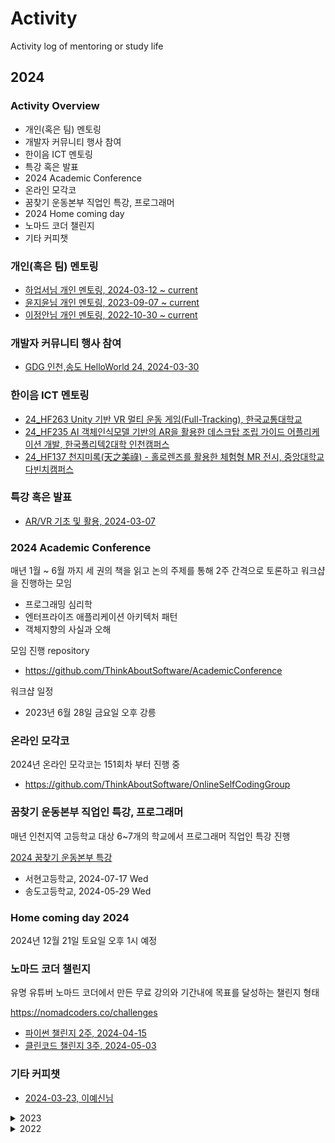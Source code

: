 # Activity

Activity log of mentoring or study life

## 2024

### Activity Overview

- 개인(혹은 팀) 멘토링
- 개발자 커뮤니티 행사 참여
- 한이음 ICT 멘토링
- 특강 혹은 발표
- 2024 Academic Conference
- 온라인 모각코
- 꿈찾기 운동본부 직업인 특강, 프로그래머
- 2024 Home coming day
- 노마드 코더 챌린지
- 기타 커피챗

### 개인(혹은 팀) 멘토링

- [하업서님 개인 멘토링, 2024-03-12 ~ current](https://github.com/jongfeel/Activity/issues/340)
- [윤지윤님 개인 멘토링, 2023-09-07 ~ current](https://github.com/jongfeel/Activity/issues/310)
- [이정안님 개인 멘토링, 2022-10-30 ~ current](https://github.com/jongfeel/Activity/issues/26)

### 개발자 커뮤니티 행사 참여

- [GDG 인천,송도 HelloWorld 24, 2024-03-30](https://github.com/jongfeel/Activity/issues/352)

### 한이음 ICT 멘토링

- [24_HF263 Unity 기반 VR 멀티 운동 게임(Full-Tracking), 한국교통대학교](https://github.com/jongfeel/Activity/issues/362)
- [24_HF235 AI 객체인식모델 기반의 AR을 활용한 데스크탑 조립 가이드 어플리케이션 개발, 한국폴리텍2대학 인천캠퍼스](https://github.com/jongfeel/Activity/issues/372)
- [24_HF137 천지미록(天之美祿) - 홀로렌즈를 활용한 체험형 MR 전시, 중앙대학교 다빈치캠퍼스](https://github.com/jongfeel/Activity/issues/366)

### 특강 혹은 발표

- [AR/VR 기초 및 활용, 2024-03-07](https://github.com/jongfeel/Activity/issues/329)

### 2024 Academic Conference

매년 1월 ~ 6월 까지 세 권의 책을 읽고 논의 주제를 통해 2주 간격으로 토론하고 워크샵을 진행하는 모임

- 프로그래밍 심리학
- 엔터프라이즈 애플리케이션 아키텍처 패턴
- 객체지향의 사실과 오해 

모임 진행 repository

- https://github.com/ThinkAboutSoftware/AcademicConference

워크샵 일정

- 2023년 6월 28일 금요일 오후 강릉

### 온라인 모각코

2024년 온라인 모각코는 151회차 부터 진행 중

- https://github.com/ThinkAboutSoftware/OnlineSelfCodingGroup

### 꿈찾기 운동본부 직업인 특강, 프로그래머

매년 인천지역 고등학교 대상 6~7개의 학교에서 프로그래머 직업인 특강 진행

[2024 꿈찾기 운동본부 특강](https://github.com/jongfeel/Activity/issues/347)

- 서현고등학교, 2024-07-17 Wed
- 송도고등학교, 2024-05-29 Wed

### Home coming day 2024

2024년 12월 21일 토요일 오후 1시 예정

### 노마드 코더 챌린지

유명 유튜버 노마드 코더에서 만든 무료 강의와 기간내에 목표를 달성하는 챌린지 형태

https://nomadcoders.co/challenges

- [파이썬 챌린지 2주, 2024-04-15](https://github.com/jongfeel/Activity/issues/369)
- [클린코드 챌린지 3주, 2024-05-03](https://github.com/jongfeel/Activity/issues/369)

### 기타 커피챗

- [2024-03-23, 이예신님](https://github.com/jongfeel/Activity/issues/343)

<details>
<summary>2023</summary>
<p>

## 2023

### Activity Overview

- 개인(혹은 팀) 멘토링
- 개발자 커뮤니티 행사 참여
- 한이음 ICT 멘토링
- 국민대 소프트웨어 융합 대학 멘토링
- 성결대 창의문제해결 프로젝트 멘토링
- 이노베이션 아카데미 42서울 멘토링
- 특강 혹은 발표
- 2023 Academic Conference
- 온라인 모각코
- 꿈찾기 운동본부 직업인 특강, 프로그래머
- 2024 Home coming day
- 노개북 스터디
- 교보문고 리드잇진 기고
- 기타 커피챗

### 개인(혹은 팀) 멘토링

- [이이원님 개인 멘토링, 2023-12-12 ~ 2023-12-26](https://github.com/jongfeel/Activity/issues/316)
- [유수지님 개인 멘토링, 2023-08-23 ~ 2023-11-29](https://github.com/jongfeel/Activity/issues/287)
- [이예신님 회사 생활 멘토링, 2023-01-29 ~ 2023-11-18](https://github.com/jongfeel/Activity/issues/295)
- [한성현님 개인 멘토링, 2023-01-10 ~ 2023-10-17](https://github.com/jongfeel/Activity/issues/177)
- [김상아님 개인 멘토링, 2023-03-27 ~ 2023-04-24](https://github.com/jongfeel/Activity/issues/207)
- [홍성현님 개인 멘토링, 2022-02-10 ~ 2024-03-30](https://github.com/jongfeel/Activity/issues/21)
- [이정안님 개인 멘토링, 8th ~ 27th online, 4 offline](https://github.com/jongfeel/Activity/issues/26)

### 한이음 ICT 멘토링

- [[23_IF036] 지하철 역사 내 AR 네비게이션 ‘SUBIS(썹이스)’](https://github.com/jongfeel/Activity/issues/246)
- [[23_HF251] 3D 모델 스토어 및 커뮤니티 메타버스 플랫폼](https://github.com/jongfeel/Activity/issues/252)

### 국민대 소프트웨어 융합 대학 멘토링

국민대 이민석 교수님의 요청을 받아 소프트웨어 융합 대학 멘토단에 등록
https://github.com/jongfeel/Activity/issues/147

- 멘토 소개 링크: https://mentor.cs.kookmin.ac.kr/멘토소개#h.1cn0h98dn61w

### 성결대 창의문제해결 프로젝트 멘토링

성결대 외부 전문가 멘토링 지원 프로그램으로 성결대 프로젝트 팀 멘토링

- [초등 6학년을 위한 AR과학실험 애플리케이션 개발](https://github.com/jongfeel/Activity/issues/270)

### 이노베이션 아카데미 42서울 멘토링

2023년 부터 공식 멘토링 활동은 없어졌지만,
이노베이션 아카데미에서 진행하는 프로젝트에 참여

#### 학업성취도 향상 부트캠프 전문가 코칭

42서울 교육생들이 프로젝트를 진행하고 외부 전문가 코칭을 받아 앱 출시 및 창업 지원 했던 프로그램

여기서 최진영님의 연락을 받아 멘토링을 진행하게 되었고, 개발했던 게임이 최종적으로 앱 스토어에 출시되고 상도 받게 됨.

- [학업성취도 향상 부트캠프 전문가 코칭 - soobak 팀(최진영, 안세현, 이정빈)](https://github.com/jongfeel/Activity/issues/266)

### 특강 혹은 발표

- [2023-04-06, 홍익대학교 GDSC Devtalk Seminar 9회 키노트 발표](https://github.com/jongfeel/Activity/issues/146)

### 2023 Academic Conference

매년 1월 ~ 6월 까지 세 권의 책을 읽고 논의 주제를 통해 2주 간격으로 토론하는 모임

- 실리콘밸리 팀장들
- 좋은 코드, 나쁜 코드
- 소프트웨어 아키텍처 101

모임 진행 repository

- https://github.com/ThinkAboutSoftware/AcademicConference

워크샵 일정, 2023년 6월 30일 금요일 오후 인천 영종도 구읍뱃터

- https://github.com/ThinkAboutSoftware/AcademicConference/discussions/334

### 온라인 모각코

2023년 온라인 모각코는 112회차 부터 163회차 까지 진행

- https://github.com/ThinkAboutSoftware/OnlineSelfCodingGroup

### 꿈찾기 운동본부, 전문 직업인 특강

[인천 지역 고등학교 1,2학년 학생 대상 직업인 특강](https://github.com/jongfeel/Activity/issues/205)

- 예일고등학교, 2023-12-20
- 인천여자고등학교, 2023-12-01
- 원당고등학교, 2023-11-24
- 서현고등학교, 2023-07-17, canceled
- 부천부인중학교, 2023-07-07, canceled
- 삼산고등학교, 2023-06-09
- 송도고등학교, 2023-05-10

### 노개북 스터디

노개북?
노마드 코더 개발자 북클럽으로 정해진 기간에 책을 읽고 정리하고 과제를 수행하는 방식으로 진행

https://nomadcoders.co/it-dictionary

[2023년 1월 1회차 챌린지 완료](https://github.com/jongfeel/Activity/issues/157)

### 교보문고 리드잇진 기고

교보문고에서 발행하는 개발자 기고문을 실어주는 잡지, 2022년 Academic conference 모임에서 권태형님이 알려줬고 5호 원고 부터 기고해서 매 회차 기고하고 있음

- [리드잇zine(ReadITZine) 8호 원고 작성 <책상 위의 책｜개발자의 가방 속>, 2023-08-06(Sun) 마감](https://github.com/jongfeel/Activity/issues/238)
- [리드잇zine(ReadITZine) 8호 원고 작성 <오늘과 내일 사이 그 어딘가 : #FIXME>, 2023-04-30(Sun) 마감](https://github.com/jongfeel/Activity/issues/204)
- [리드잇zine(ReadITZine) 7호 원고 작성, 2023-01-15(Sun) 마감](https://github.com/jongfeel/Activity/issues/122)


### 기타 커피챗

- [차동훈님, 2023-12-22](https://github.com/jongfeel/Activity/issues/325)
- [오상은님, 2023-01-14](https://github.com/jongfeel/Activity/issues/181)
- [안병국님, 2023-01-14](https://github.com/jongfeel/Activity/issues/161)

</p>
</details>

<details>
<summary>2022</summary>
<p>

## 2022

### Activity Overview

- 개인(혹은 팀) 멘토링
- 42Seoul 멘토링
- 개발자 커뮤니티 행사 참여
- 한이음 ICT 멘토링
- 특강 혹은 발표
- Academic Conference
- 온라인 모각코
- 꿈찾기 운동본부 직업인 특강
- Home coming day
- 버넥트 독서 모임
- 교보문고 리드잇진 기고
- 기타 커피챗

### 개인 혹은 팀 멘토링

- [이정안님 개인 멘토링, 2022-10-03 ~ current](https://github.com/jongfeel/Activity/issues/26)
- [변지혜님 개인 멘토링, 2022-09-06 ~ 2023-01-03](https://github.com/jongfeel/Activity/issues/2)

#### 42Seoul 멘토링

- [kyuhkim, 김규호님 42Seoul 멘토링](https://github.com/jongfeel/Activity/issues/116)
- [dohyeoki, 김도현님 42Seoul 멘토링](https://github.com/jongfeel/Activity/issues/115)
- [yeslee, 이예신님 42Seoul 멘토링](https://github.com/jongfeel/Activity/issues/57)
- jiychoi, 최지윤님 42Seoul 멘토링
  - [2022-12-08](https://github.com/jongfeel/Activity/issues/113)
  - [2022-10-11](https://github.com/jongfeel/Activity/issues/43)
  - [2022-10-01](https://github.com/jongfeel/Activity/issues/37)
- 랜덤 다이스 개발 팀
  - https://github.com/42StudyGame/RandomDiceDefense42-Docs/discussions

### 온라인 모각코

2022년 온라인 모각코는 59회차 부터 111회차 까지 진행
https://github.com/ThinkAboutSoftware/OnlineSelfCodingGroup

## Meetup

### Home coming day 2022 - 매년 멘티분들 초청하여 개최하는 연말 행사

- [Home coming day 2022, 활동 소개](https://github.com/jongfeel/Activity/issues/93)

### GDG Devfest 2022 - GDG 연말 기술 발표 행사

- [ARCore, ARKit으로 증강현실 시작하기](https://github.com/jongfeel/Activity/issues/88)

### Virnect book club - 사내 책읽기 모임

#### 클린 코드 - 애자일 소프트웨어 장인정신, 네 번째 책

- [Chapter 4 to 6, 2022-12-09](https://github.com/silqwer/book-club/pull/12)
- [Chapter 1 to 3, 2022-11-25](https://github.com/silqwer/book-club/pull/6)

#### 함께 자라기, 세 번째 책

- [3 애자일, 2022-11-04](https://github.com/virnect-corp/BookClub/pull/104)
- [2 함께, 2022-10-28](https://github.com/virnect-corp/BookClub/pull/100)
- [1 자라기, 2022-10-07](https://github.com/virnect-corp/BookClub/pull/98)

### Hanium mentors - 한이음 멘토 커뮤니티 모임, 공지사항, 우수 멘토 사례 발표 등

- [ICT 멘토링 멘토 송년회](https://github.com/jongfeel/Activity/issues/80)
- [3차 멘토 정례 모임, 2022-09-22 zoom 온라인 진행](https://github.com/jongfeel/Activity/issues/12)

### Hanium project 2022

#### AR카메라를 활용한 3D 인테리어 App, 22_HF061

- [오프라인 최종 미팅 5, 저녁 식사](https://github.com/jongfeel/Activity/issues/79)

### 42Seoul mentors - 재단내 교육생 관련 위원으로 참석

- [목요특강, ARCore, ARFoundation을 통한 증강현실 개발 방법](https://github.com/jongfeel/Activity/issues/90)
- [교육생 선발위원회](https://github.com/jongfeel/Activity/issues/64)

### 꿈찾기 운동본부, 전문 직업인 특강

인천 지역 고등학교 1,2학년 학생 대상 직업인 특강

- [인천송도고, 2022-11-02](https://github.com/jongfeel/Activity/issues/25)
- [인천부평고, 2022-09-28](https://github.com/jongfeel/Activity/issues/20)
- [인천세원고, 2022-09-23](https://github.com/jongfeel/Activity/issues/4)

### 학생 성장을 돕는 1000명의 진로직업 멘토단

- [멘토단 위촉식, 2022-10-12](https://github.com/jongfeel/Activity/issues/39)

### 버넥트 독서모임

버넥트 재직 당시 진행했던 독서 모임
클린 코드는 2022년 까지 김용호님과 회사 내에서 진행하다가
2023년 부터 홍대 스타벅스에서 진행 2023년 2월 25일 까지 진행 완료

[Book club - Clean Code: A Handbook Of Agile Software Craftsmanship](https://github.com/jongfeel/Activity/issues/107)

### 교보문고 리드잇진 기고

교보문고에서 발행하는 개발자 기고문을 실어주는 잡지, 2022년 Academic conference 모임에서 권태형님이 알려줬고 5호 원고 부터 기고해서 매 회차 기고하고 있음

- [리드잇zine(readITZine) 6호 원고 작성, 09-25 마감](https://github.com/jongfeel/Activity/issues/1)

### 기타 개인적인 티타임 만남

- [차동훈님, 2022-11-25](https://github.com/jongfeel/Activity/issues/95)
- [정세영님 이채민님, 2022-10-27](https://github.com/jongfeel/Activity/issues/54)

</p>
</details>